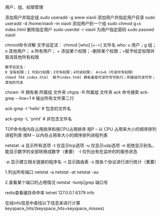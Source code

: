 用户、组、权限管理

添加用户并指定组    sudo useradd -g www xiaoli
添加用户并指定用户目录    sudo useradd -d /home/xiaoli -m xiaoli
添加用户到一个组    sudo chmod g+x index.html
删除指定用户    sudo userdel -r xiaoli
为用户指定密码  sudo passwd xiaoli

chmod命令详解
    文字设定法：
    chmod [who] [+-=] 文件名
    who: u 用户；g 组；o 其他用户； a 所有用户；
         + 添加某个权限；-删除某个权限；=赋予给定权限并取消其他所有权限
    
    数字设定法：
    0 没有权限；1 可执行权限；2可写权限；4可读权限； 4+2=6（可读可写权限）
    chmod 764 index.html  赋予index.html 拥有者是可读可写可执行；所属组可读可写；其他的可读

chown -R 拥有者:所属组 文件夹
chgrp -R 所属组 文件夹
ack 命令搜索
ack-grep --line=1     # 输出所有文件第二行

ack-grep -l 'hello'     # 包含的文件名

ack-grep -L 'print'     # 非包含文件名

TOP命令按内存占用排序和按CPU占用排序
按P – 以 CPU 占用率大小的顺序排列进程列表
按M – 以内存占用率大小的顺序排列进程列表

netstat
-a 显示所有选项
-t 仅显示tcp选项
-u 仅显示udp选项
-n 拒绝显示别名，能显示数字的全部转换成数字（重要）
-l 仅列出有在监听的的服务状态

-p 显示建立相关链接的程序名
-r 显示路由表
-s 按各个协议进行进行统计（重要）

1.列出所有端口
netstat -a
netstat -at
netstat -au

2.查看某个端口的占用情况
netstat -tunlp|grep 端口号

redis查看缓存命中率
telnet 127.0.0.1 6379 
info

在线info信息中查找以下信息来进行计算
keyspace_hits/(keyspace_hits+keyspace_misses)
